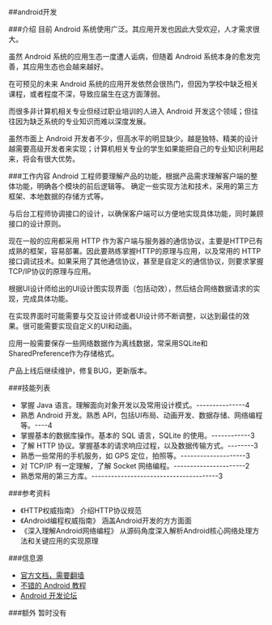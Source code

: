 ##android开发

###介绍
目前 Android 系统使用广泛。其应用开发也因此大受欢迎，人才需求很大。

虽然 Android 系统的应用生态一度遭人诟病，但随着 Android 系统本身的愈发完善，其应用生态也会越来越好。

在可预见的未来 Android 系统的应用开发依然会很热门，但因为学校中缺乏相关课程，或者程度不深，导致应届生在这方面薄弱。

而很多非计算机相关专业但经过职业培训的人进入 Android 开发这个领域；但往往因为缺乏系统的专业知识而难以深度发展。

虽然市面上 Android 开发者不少，但高水平的明显缺少。越是独特、精美的设计越需要高级开发者来实现；计算机相关专业的学生如果能把自己的专业知识利用起来，将会有很大优势。


###工作内容
Android 工程师要理解产品的功能，根据产品需求理解客户端的整体功能，明确各个模块的前后逻辑等。
确定一些实现方法和技术，采用的第三方框架、本地数据的存储方式等。

与后台工程师协调接口的设计，以确保客户端可以方便地实现具体功能，同时兼顾接口的设计原则。

现在一般的应用都采用 HTTP 作为客户端与服务器的通信协议，主要是HTTP已有成熟的框架，容易部署。因此要熟练掌握HTTP的原理与应用，以及常用的 HTTP 接口调试技术。如果采用了其他通信协议，甚至是自定义的通信协议，则要求掌握TCP/IP协议的原理与应用。

根据UI设计师给出的UI设计图实现界面（包括动效），然后结合网络数据请求的实现，完成具体功能。

在实现界面时可能需要与交互设计师或者UI设计师不断调整，以达到最佳的效果。很可能需要实现自定义的UI和动画。

应用一般需要保存一些网络数据作为离线数据，常采用SQLite和SharedPreference作为存储格式。

产品上线后继续维护，修复BUG，更新版本。

###技能列表
*   掌握 Java 语言。理解面向对象开发以及常用设计模式。---------------4
*   熟悉 Android 开发。熟悉 API，包括UI布局、动画开发、数据存储、网络编程等。----4
*   掌握基本的数据库操作。基本的 SQL 语言，SQLite 的使用。------------3
*   了解 HTTP 协议。掌握基本的请求响应过程，以及数据传输方式。--------3
*   熟悉一些常用的手机服务，如 GPS 定位，拍照等。--------------------3
*   对 TCP/IP 有一定理解，了解 Socket 网络编程。----------------------2
*   熟悉常用的第三方库。---------------------------------------3


###参考资料
*   《HTTP权威指南》              介绍HTTP协议规范
*  《Android编程权威指南》		涵盖Android开发的方方面面
*  《深入理解Android网络编程》	从源码角度深入解析Android核心网络处理方法和关键应用的实现原理

###信息源
*   [官方文档，需要翻墙](https://developer.android.com/index.html)
*   [不错的 Android 教程](http://www.vogella.com/tutorials/android.html)
*   [Android 开发论坛](http://www.apkbus.com/)

###额外
暂时没有
